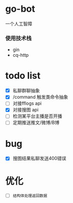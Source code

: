 # go-bot
一个人工智障
### 使用技术栈
- gin
- cq-http
# todo list
- [x] 私聊群聊抽象
- [x] /command 触发类命令抽象
- [ ] 对接fflogs api
- [x] 对接搜图 api
- [ ] 检测某平台主播是否开播
- [ ] 定期推送推文/微博/B博
# bug
- [x] 搜图结果私聊发送400错误

# 优化
- [ ] `结构体处理返回数据`